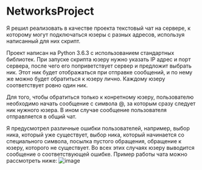 # NetworksProject

Я решил реализовать в качестве проекта текстовый чат на сервере, к которому могут подключаться юзеры с разных адресов, используя написанный для них скрипт.

Проект написан на Python 3.6.3 с использованием стандартных библиотек. При запуске скрипта юзеру нужно указать IP адрес и порт сервера, после чего его поприветствует сервер и предложит выбрать ник. Этот ник будет отображаться при отправке сообщений, и по нему же можно будет обратиться к юзеру лично. Каждому юзеру соответствует ровно один ник. 

Для того, чтобы обратиться только к конретному юзеру, пользователю необходимо начать сообщение с символа @, за которым сразу следует ник нужного юзера. В ином случае сообщение пользователя отправляется в общий чат.

Я предусмотрел различные ошибки пользователей, например, выбор ника, который уже существует, выбор ника, который начинается со специального символа, посылка пустого обращения, обращение к юзеру, которого не существует. Во всех этих случаях юзеру выводится сообщение о соответствующей ошибке. Пример работы чата можно рассмотреть ниже:
![image](https://user-images.githubusercontent.com/75939271/149849842-5db88406-71e6-406d-89ed-9e7ce6ded7dd.png)
